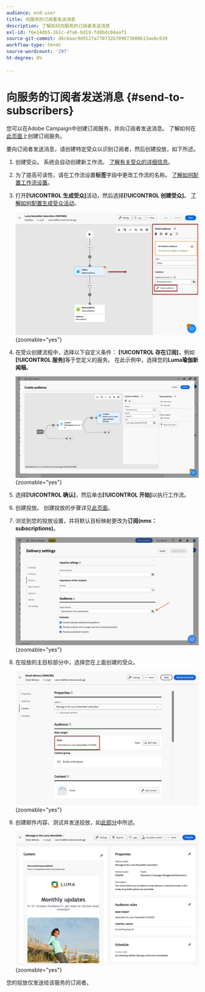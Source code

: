 ```yaml
---
audience: end-user
title: 向服务的订阅者发送消息
description: 了解如何向服务的订阅者发送消息
exl-id: f6e14db5-261c-4fa6-bd19-fd8bdc04aaf1
source-git-commit: d6c6aac9d9127a770732b709873008613ae8c639
workflow-type: tm+mt
source-wordcount: '297'
ht-degree: 0%

---
```


# 向服务的订阅者发送消息 {#send-to-subscribers}

您可以在Adobe Campaign中创建订阅服务，并向订阅者发送消息。 了解如何在[此页面](../audience//manage-services.md#create-service)上创建订阅服务。

要向订阅者发送消息，请创建特定受众以识别订阅者，然后创建投放，如下所述。

1. 创建受众。 系统会自动创建新工作流。 [了解有关受众的详细信息](../audience/create-audience.md)。

1. 为了提高可读性，请在工作流设置&#x200B;**标签**&#x200B;字段中更改工作流的名称。 [了解如何配置工作流设置](../workflows/workflow-settings.md)。

1. 打开&#x200B;**[!UICONTROL 生成受众]**&#x200B;活动，然后选择&#x200B;**[!UICONTROL 创建受众]**。 [了解如何配置生成受众活动](../workflows/activities/build-audience.md)。

   ![显示Adobe Campaign中构建受众活动配置的屏幕截图。](assets/service-create-audience.png){zoomable="yes"}

1. 在受众创建流程中，选择以下自定义条件： **[!UICONTROL 存在订阅]**，例如&#x200B;**[!UICONTROL 服务]**&#x200B;等于您定义的服务。 在此示例中，选择您的&#x200B;**Luma瑜伽新闻稿**。

   ![屏幕截图显示Adobe Campaign中的受众创建流程以及订阅的自定义条件。](assets/service-audience-subscribers.png){zoomable="yes"}

1. 选择&#x200B;**[!UICONTROL 确认]**，然后单击&#x200B;**[!UICONTROL 开始]**&#x200B;以执行工作流。

1. 创建投放。 创建投放的步骤详见[此页面](../msg/gs-messages.md#create-delivery)。

1. 浏览到您的投放设置，并将默认目标映射更改为&#x200B;**订阅(nms：subscriptions)**。

   ![屏幕截图显示了目标映射更改为“Adobe Campaign中的订阅”的投放设置。](assets/service-delivery-change-mapping.png){zoomable="yes"}

1. 在投放的主目标部分中，选择您在上面创建的受众。

   ![在Adobe Campaign中显示所选受众的投放的主要目标部分的屏幕截图。](assets/service-delivery-targeting-subscribers.png){zoomable="yes"}

1. 创建邮件内容、测试并发送投放，如[此部分](../preview-test/preview-test.md)中所述。

   ![屏幕截图显示投放已准备好在Adobe Campaign中发送。](assets/service-delivery-ready.png){zoomable="yes"}

您的投放仅发送给该服务的订阅者。